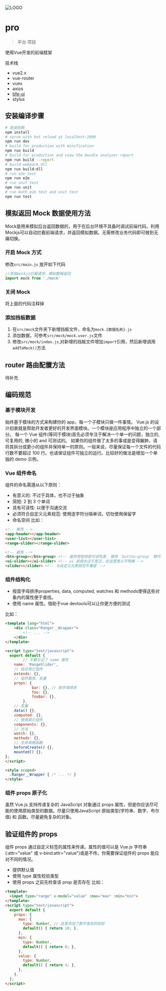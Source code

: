 ![LOGO](http://22.11.38.153/BFE/BFE/raw/develop/docs/BFE-LOGO/%E6%A8%AA%E7%89%88@2x.png)
# pro

> 平台 项目

使用Vue开发的前端框架

技术栈
- vue2.x
- vue-router
- vuex
- axios
- [bfe-ui](http://22.11.38.153:81/bfe-ui/)
- stylus

## 安装编译步骤

``` bash
# 安装依赖
npm install
# serve with hot reload at localhost:2000
npm run dev
# build for production with minification
npm run build
# build for production and view the bundle analyzer report
npm run build --report
# build webpack.dll
npm run build:dll
# run e2e test
npm run e2e
# run unit test
npm run unit
# run both e2e test and unit test
npm run test
```

## 模拟返回 Mock 数据使用方法
Mock是用来模拟后台返回数据的，用于在后台环境不具备时调试前端代码。利用Mockjs可以自动拦截前端请求，并返回模拟数据。无需修改业务代码即可做到无痛切换。
### 开启 Mock 方式
修改`src/main.js`
放开如下代码

```javascript
//添加mockjs拦截请求，模拟数据返回
import mock from './mock'
```
### 关闭 Mock
将上面的代码注释掉

### 添加挡板数据
1. 在`src/mock`文件夹下新增挡板文件，命名为`mock.{数据名称}.js`
2. 添加数据，可参考`src/mock/mock.user.js`文件
3. 修改`src/mock/index.js`,对新增的挡板文件增加`import`引用，然后新增调用 `addToMock()`方法


## router 路由配置方法

待补充

## 编码规范

### 基于模块开发
始终基于模块的方式来构建你的 app，每一个子模块只做一件事情。
Vue.js 的设计初衷就是帮助开发者更好的开发界面模块。一个模块是应用程序中独立的一个部分。
每一个 Vue 组件(等同于模块)首先必须专注于解决一个单一的问题，独立的, 可复用的, 微小的 and 可测试的。
如果你的组件做了太多的事或是变得臃肿，请将其拆分成更小的组件并保持单一的原则。一般来说，尽量保证每一个文件的代码行数不要超过 100 行。也请保证组件可独立的运行。比较好的做法是增加一个单独的 demo 示例。

### Vue 组件命名
组件的命名需遵从以下原则：
* 有意义的: 不过于具体，也不过于抽象
* 简短: 2 到 3 个单词
* 具有可读性: 以便于沟通交流
* 必须符合自定义元素规范: 使用连字符分隔单词，切勿使用保留字
* 命名空间
比如：

``` html
<!-- 推荐 -->
<app-header></app-header>
<user-list></user-list>
<range-slider></range-slider>

<!-- 避免 -->
<btn-group></btn-group> <!-- 虽然简短但是可读性差. 使用 `button-group` 替代 -->
<ui-slider></ui-slider> <!-- ui 前缀太过于宽泛，在这里意义不明确 -->
<slider></slider> <!-- 与自定义元素规范不兼容 -->
```

### 组件结构化
* 按首字母排序properties, data, computed, watches 和 methods使得这些对象内的属性便于查找。
* 使用 name 属性。借助于vue devtools可以让你更方便的测试

比如：

```html
<template lang="html">
	<div class="Ranger__Wrapper">
		<!-- ... -->
	</div>
</template>

<script type="text/javascript">
  export default {
		// 不要忘记了 name 属性
    name: 'RangeSlider',
    // 组合其它组件
    extends: {},
    // 组件属性、变量
    props: {
			bar: {}, // 按字母顺序
			foo: {},
			fooBar: {},
		},
    // 变量
    data() {},
    computed: {},
    // 使用其它组件
    components: {},
    // 方法
    watch: {},
    methods: {},
    // 生命周期函数
    beforeCreate() {},
    mounted() {},
};
</script>

<style scoped>
  .Ranger__Wrapper { /* ... */ }
</style>
```

### 组件 props 原子化
虽然 Vue.js 支持传递复杂的 JavaScript 对象通过 props 属性，但是你应该尽可能的使用原始类型的数据。尽量只使用JavaScript 原始类型(字符串、数字、布尔值) 和 函数。尽量避免复杂的对象。

## 验证组件的 props
组件 props 通过自定义标签的属性来传递。属性的值可以是 Vue.js 字符串(:attr="value" 或 v-bind:attr="value")或是不传。你需要保证组件的 props 能应对不同的情况。
* 提供默认值
* 使用 type 属性校验类型
* 使用 props 之前先检查该 prop 是否存在
比如：

``` html
<template>
  <input type="range" v-model="value" :max="max" :min="min">
</template>
<script type="text/javascript">
  export default {
    props: {
      max: {
        type: Number, // 这里添加了数字类型的校验
        default() { return 10; },
      },
      min: {
        type: Number,
        default() { return 0; },
      },
      value: {
        type: Number,
        default() { return 4; },
      },
    },
  };
</script>
```

